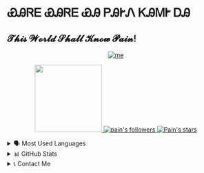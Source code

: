 # ᏯᎯᏒᎬ ᏯᎯᏒᎬ ᏯᎯ ᏢᎯᎨᏁ ᏦᎯᎷᎨ ᎠᎯ

## 𝓣𝓱𝓲𝓼 𝓦𝓸𝓻𝓵𝓭 𝓢𝓱𝓪𝓵𝓵 𝓚𝓷𝓸𝔀 𝓟𝓪𝓲𝓷! 

<a href="https://t.me/PAIN7177">
<p align="center" >
  <img src="https://telegra.ph/file/42c7dabdd4ac3153460eb.jpg" alt="me">
</p>
</a>

<start>


<end>
<a href="https://github.com/PAINBOI2008">
<p align="center">
<img src="https://komarev.com/ghpvc/?username=PAINNOI2008&color=blue&style=flat-square&label=Profile%20Views" width="156">
<img src="https://img.shields.io/github/followers/PAINBOI2008?style=for-the-badge"  alt="pain's followers">  
<img src="https://img.shields.io/github/stars/PAINBOI2008?style=for-the-badge" alt="Pain's stars">
</p>
</a>

<start>


 
  
<end>

</details>


<details>
<summary>🗣 Most Used Languages</summary>
<a href="https://github.com/PAINBOI2008">
<p align="center">
  <img width="350" height="125" src="https://github-readme-stats.vercel.app/api/top-langs/?username=PAINBOI2008&show_icons=true&title_color=30F229&icon_color=F2F407&text_color=F9F9F9&bg_color=000000&hide_border=true"" alt="Pain's github stats">
</p>
</a>
</details>



<details>
<summary>📊 GitHub Stats</summary>
<a href="https://github.com/PAINBOI2008">
<p align="center">
<img width="460" height="300" src="https://github-readme-stats.vercel.app/api?username=PAINBOI2008&count_private=true&show_icons=true&title_color=30F229&icon_color=F2F407&text_color=F9F9F9&bg_color=000000&hide_border=true">
<img width="460" height="300" src="https://github-readme-streak-stats.herokuapp.com/?user=PAINBOI2008&theme=chartreuse-dark&hide_border=True">

</p>
</a>
</details>


<details>
<summary>📞 Contact Me</summary>
<p align="center" width="30">
<br></br>
<a href="https://github.com/PAINBOI2008">
<img width="50" src="https://telegra.ph/file/9c6f4e612c5c7e46dcb7b.png">&nbsp;&nbsp;&nbsp;&nbsp;&nbsp;&nbsp;&nbsp;&nbsp;&nbsp;&nbsp;&nbsp;&nbsp;&nbsp;&nbsp;&nbsp;&nbsp;
</a>
<a href="https://t.me/PAIN7177">
<img width="50" src="https://telegra.ph/file/92e05b2346cc900d7bd99.png">&nbsp;&nbsp;&nbsp;&nbsp;&nbsp;&nbsp;&nbsp;&nbsp;&nbsp;&nbsp;&nbsp;&nbsp;&nbsp;&nbsp;&nbsp;&nbsp;
</a>

</details>
